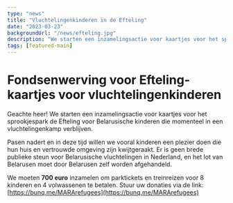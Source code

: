 ```yaml
---
type: "news"
title: "Vluchtelingenkinderen in de Efteling"
date: "2023-03-23"
backgroundUrl: "/news/efteling.jpg"
description: "We starten een inzamelingsactie voor kaartjes voor het sprookjespark de Efteling voor Belarusische kinderen die momenteel in een vluchtelingenkamp verblijven."
tags: [featured-main]
---
```


# Fondsenwerving voor Efteling-kaartjes voor vluchtelingenkinderen

Geachte heer! We starten een inzamelingsactie voor kaartjes voor het sprookjespark de Efteling voor Belarusische kinderen die momenteel in een vluchtelingenkamp verblijven.

Pasen nadert en in deze tijd willen we vooral kinderen een plezier doen die hun huis en vertrouwde omgeving zijn kwijtgeraakt.
Er is geen brede publieke steun voor Belarusische vluchtelingen in Nederland, en het lot van Belarusen moet door Belarusen zelf worden afgehandeld.

We moeten **700 euro** inzamelen om parktickets en treinreizen voor 8 kinderen en 4 volwassenen te betalen.
Stuur uw donaties via de link:[https://bunq.me/MARArefugees](https://bunq.me/MARArefugees)
